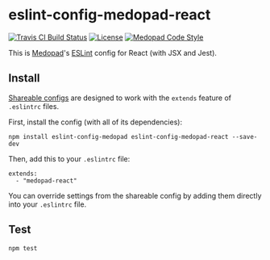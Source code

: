 # eslint-config-medopad-react

[![Travis CI Build Status](https://img.shields.io/travis/medopad/eslint-config-medopad-react/master.svg?style=flat-square)](https://travis-ci.org/medopad/eslint-config-medopad-react)
[![License](http://img.shields.io/badge/license-MIT-green.svg?style=flat-square)](LICENSE)
[![Medopad Code Style](https://img.shields.io/badge/code%20style-Medopad-brightgreen.svg?style=flat-square)](https://github.com/Medopad/eslint-config-medopad)

This is [Medopad](http://medopad.com)'s [ESLint](http://eslint.org) config for React (with JSX and Jest).

## Install

[Shareable configs](http://eslint.org/docs/developer-guide/shareable-configs) are designed to work with the `extends` feature of `.eslintrc` files.

First, install the config (with all of its dependencies):

```
npm install eslint-config-medopad eslint-config-medopad-react --save-dev
```

Then, add this to your `.eslintrc` file:

```
extends:
  - "medopad-react"
```

You can override settings from the shareable config by adding them directly into your `.eslintrc` file.

## Test

```
npm test
```
